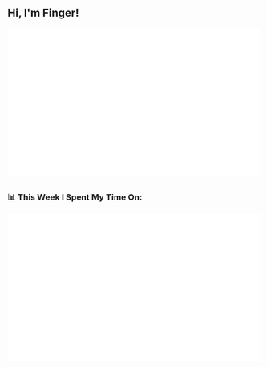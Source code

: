 <h2> Hi, I'm Finger!</h2>

<img align="right" src="https://raw.githubusercontent.com/spianmo/github-stats/master/generated/overview.svg#gh-light-mode-only">

<!-- <img align="right" height="160em" src="https://github-readme-stats-eight-theta.vercel.app/api/top-langs/?username=spianmo&layout=compact&langs_count=8&theme=algolia"/>	 -->
	
```go
package main

type Me struct {
	Name   string
	Job    string
	Code   string
	Skills string
}

func main() {
	me := &Me{
		Name:   "Finger",
		Job:    "Client-side Engineer",
		Code:   "Java, Kotlin, C#, Rust and C++ and Others",
		Skills: "Android, Security, Cross-platform client, NLP, CV, ASR ^o^",
	}
	_ = me
}
```


<h3>📊 This Week I Spent My Time On:</h3>
<img align='right' src="https://raw.githubusercontent.com/spianmo/github-stats/master/generated/languages.svg#gh-light-mode-only">

<!--START_SECTION:waka-->

```txt
Kotlin                         9 hrs 17 mins   ██████████░░░░░░░░░░░░░░░   39.40 %
Java                           6 hrs 16 mins   ██████▓░░░░░░░░░░░░░░░░░░   26.61 %
XML                            2 hrs 29 mins   ██▓░░░░░░░░░░░░░░░░░░░░░░   10.54 %
TOML                           56 mins         █░░░░░░░░░░░░░░░░░░░░░░░░   03.98 %
C++                            44 mins         ▓░░░░░░░░░░░░░░░░░░░░░░░░   03.12 %
```

<!--END_SECTION:waka-->
